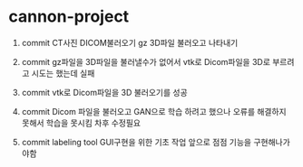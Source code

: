 # cannon-project

1. commit
CT사진 DICOM불러오기
gz 3D파일 불러오고 나타내기

2. commit
gz파일을 3D파일을 불러낼수가 없어서 vtk로 Dicom파일을 3D로 부르려고 시도는 했는데 실패

3. commit
vtk로 Dicom파일을 3D 불러오기를 성공

4. commit
Dicom 파일을 불러오고 GAN으로 학습 하려고 했으나 오류를 해결하지 못해서 학습을 못시킴 차후 수정필요

5. commit
labeling tool GUI구현을 위한 기초 작업 앞으로 점점 기능을 구현해나가야함
